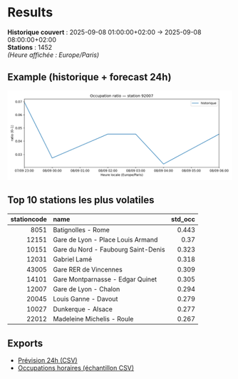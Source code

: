 # Results

**Historique couvert** : 2025-09-08 01:00:00+02:00 → 2025-09-08 08:00:00+02:00  
**Stations** : 1452  
*(Heure affichée : Europe/Paris)*

## Example (historique + forecast 24h)
![sample](assets/sample_forecast.png)

## Top 10 stations les plus volatiles
|   stationcode | name                                |   std_occ |
|--------------:|:------------------------------------|----------:|
|          8051 | Batignolles - Rome                  |     0.443 |
|         12151 | Gare de Lyon - Place Louis Armand   |     0.37  |
|         10151 | Gare du Nord - Faubourg Saint-Denis |     0.323 |
|         12031 | Gabriel Lamé                        |     0.318 |
|         43005 | Gare RER de Vincennes               |     0.309 |
|         14101 | Gare Montparnasse - Edgar Quinet    |     0.305 |
|         12007 | Gare de Lyon - Chalon               |     0.294 |
|         20045 | Louis Ganne - Davout                |     0.279 |
|         10027 | Dunkerque - Alsace                  |     0.277 |
|         22012 | Madeleine Michelis - Roule          |     0.267 |

## Exports
- [Prévision 24h (CSV)](exports/velib_forecast_24h.csv)
- [Occupations horaires (échantillon CSV)](exports/velib_hourly.csv)